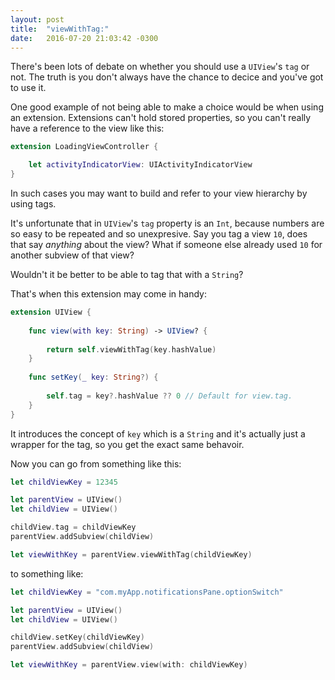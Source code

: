 ```yaml
---
layout: post
title:  "viewWithTag:"
date:   2016-07-20 21:03:42 -0300
---
```


There's been lots of debate on whether you should use a `UIView`'s `tag` or not. The truth is you don't always have the chance to decice and you've got to use it.

One good example of not being able to make a choice would be when using an extension. Extensions can't hold stored properties, so you can't really have a reference to the view like this:

```swift
extension LoadingViewController {

    let activityIndicatorView: UIActivityIndicatorView    
}
```

In such cases you may want to build and refer to your view hierarchy by using tags.

It's unfortunate that in `UIView`'s `tag` property is an `Int`, because numbers are so easy to be repeated and so unexpresive. Say you tag a view `10`, does that say _anything_ about the view? What if someone else already used `10` for another subview of that view?

Wouldn't it be better to be able to tag that with a `String`?

That's when this extension may come in handy:

```swift
extension UIView {
    
    func view(with key: String) -> UIView? {
        
        return self.viewWithTag(key.hashValue)
    }
    
    func setKey(_ key: String?) {
        
        self.tag = key?.hashValue ?? 0 // Default for view.tag.
    }
}
```

It introduces the concept of `key` which is a `String` and it's actually just a wrapper for the tag, so you get the exact same behavoir.

Now you can go from something like this:

```swift
let childViewKey = 12345

let parentView = UIView()
let childView = UIView()

childView.tag = childViewKey
parentView.addSubview(childView)

let viewWithKey = parentView.viewWithTag(childViewKey)
```

to something like:

```swift
let childViewKey = "com.myApp.notificationsPane.optionSwitch"

let parentView = UIView()
let childView = UIView()

childView.setKey(childViewKey)
parentView.addSubview(childView)

let viewWithKey = parentView.view(with: childViewKey)
```